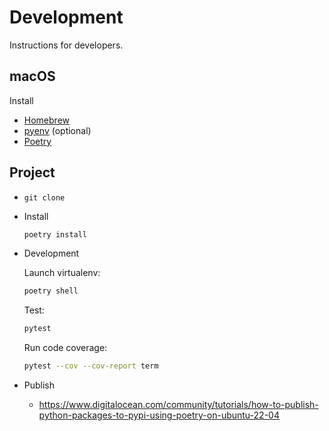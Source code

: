 # Development

Instructions for developers.

## macOS

Install

* [Homebrew](https://brew.sh/)
* [pyenv](https://github.com/pyenv/pyenv) (optional)
* [Poetry](https://github.com/python-poetry/poetry)

## Project

* `git clone`

* Install

  ```sh
  poetry install
  ```

* Development

  Launch virtualenv:

  ```sh
  poetry shell
  ```

  Test:

  ```sh
  pytest
  ```

  Run code coverage:

  ```sh
  pytest --cov --cov-report term
    ```

* Publish

  * https://www.digitalocean.com/community/tutorials/how-to-publish-python-packages-to-pypi-using-poetry-on-ubuntu-22-04
